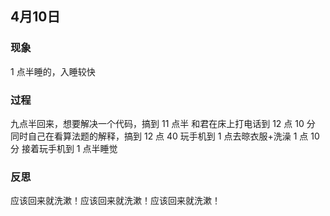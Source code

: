 ## 4月10日
### 现象
1 点半睡的，入睡较快
### 过程
九点半回来，想要解决一个代码，搞到 11 点半
和君在床上打电话到 12 点 10 分
同时自己在看算法题的解释，搞到 12 点 40
玩手机到 1 点去晾衣服+洗澡
1 点 10 分 接着玩手机到 1 点半睡觉
### 反思
应该回来就洗漱！应该回来就洗漱！应该回来就洗漱！

